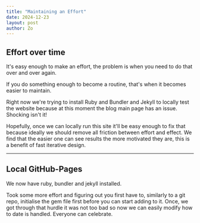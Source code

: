```yaml
---
title: "Maintaining an Effort"
date: 2024-12-23
layout: post
author: Zo
---
```


## Effort over time

It's easy enough to make an effort, the problem is when you need to do that over and over again.

If you do something enough to become a routine, that's when it becomes easier to maintain.

Right now we're trying to install Ruby and Bundler and Jekyll to locally test the website because at this moment the blog main page has an issue. Shocking isn't it!

Hopefully, once we can locally run this site it'll be easy enough to fix that because ideally we should remove all friction between effort and effect. We find that the easier one can see results the more motivated they are, this is a benefit of fast iterative design.

---
## Local GitHub-Pages 

We now have ruby, bundler and jekyll installed.

Took some more effort and figuring out you first have to, similarly to a git repo, initialise the gem file first before you can start adding to it. Once, we got through that hurdle it was not too bad so now we can easily modify how to date is handled. Everyone can celebrate.

